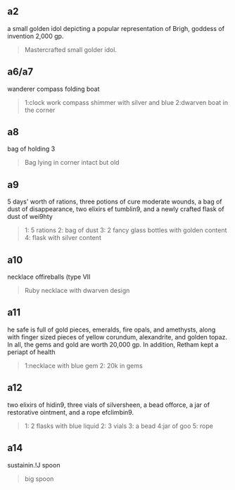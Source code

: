 
## a2
a small golden idol depicting a popular representation
of Brigh, goddess of invention 2,000 gp.

> Mastercrafted small golder idol.

## a6/a7
wanderer compass
folding boat

> 1:clock work compass shimmer with silver and blue
> 2:dwarven boat in the corner


## a8
bag of holding 3
> Bag lying in corner intact but old
## a9 
5 days' worth of rations, three potions of cure
moderate wounds, a bag of dust of disappearance, two elixirs
ef tumblin9, and a newly crafted flask of dust of wei9hty
> 1: 5 rations
> 2: bag of dust
> 3: 2 fancy glass bottles with golden content
> 4: flask with silver content

## a10
necklace offireballs (type VII
> Ruby necklace with dwarven design

## a11
he safe is full of gold pieces,
emeralds, fire opals, and amethysts, along with finger
sized pieces of yellow corundum, alexandrite, and
golden topaz. In all, the gems and gold are worth 20,000
gp. In addition, Retham kept a periapt of health
> 1:necklace with blue gem
> 2: 20k in gems 
## a12 
two elixirs
of hidin9, three vials of silversheen, a bead offorce, a jar of
restorative ointment, and a rope efclimbin9.

> 1: 2 flasks with blue liquid
> 2: 3 vials
> 3: a bead
> 4:jar of goo
> 5: rope

## a14
sustainin.!J spoon
> big spoon